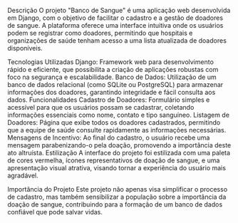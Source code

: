 Descrição
O projeto "Banco de Sangue" é uma aplicação web desenvolvida em Django, com o objetivo de facilitar o cadastro e a gestão de doadores de sangue. A plataforma oferece uma interface intuitiva onde os usuários podem se registrar como doadores, permitindo que hospitais e organizações de saúde tenham acesso a uma lista atualizada de doadores disponíveis.

Tecnologias Utilizadas
Django: Framework web para desenvolvimento rápido e eficiente, que possibilita a criação de aplicações robustas com foco na segurança e escalabilidade.
Banco de Dados: Utilização de um banco de dados relacional (como SQLite ou PostgreSQL) para armazenar informações dos doadores, garantindo integridade e fácil consulta aos dados.
Funcionalidades
Cadastro de Doadores: Formulário simples e acessível para que os usuários possam se cadastrar, coletando informações essenciais como nome, contato e tipo sanguíneo.
Listagem de Doadores: Página que exibe todos os doadores cadastrados, permitindo que a equipe de saúde consulte rapidamente as informações necessárias.
Mensagens de Incentivo: Ao final do cadastro, o usuário recebe uma mensagem parabenizando-o pela doação, promovendo a importância deste ato altruísta.
Estilização
A interface do projeto foi estilizada com uma paleta de cores vermelha, ícones representativos de doação de sangue, e uma apresentação visual atrativa, visando tornar a experiência do usuário mais agradável.

Importância do Projeto
Este projeto não apenas visa simplificar o processo de cadastro, mas também sensibilizar a população sobre a importância da doação de sangue, contribuindo para a formação de um banco de dados confiável que pode salvar vidas.

